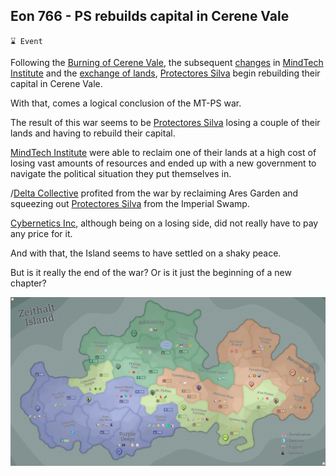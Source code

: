 ## Eon 766 - PS rebuilds capital in Cerene Vale

`⌛ Event`

Following the [Burning of Cerene Vale](../timeline/eon0749.md), the subsequent [changes](../timeline/eon0755.md) in [MindTech Institute](../refs/mindtech_institute.md) and the [exchange of lands](../timeline/eon0761.md), [Protectores Silva](../refs/protectores_silva.md) begin rebuilding their capital in Cerene Vale.

With that, comes a logical conclusion of the MT-PS war.

The result of this war seems to be [Protectores Silva](../refs/protectores_silva.md) losing a couple of their lands and having to rebuild their capital.

[MindTech Institute](../refs/mindtech_institute.md) were able to reclaim one of their lands at a high cost of losing vast amounts of resources and ended up with a new government to navigate the political situation they put themselves in.

/[Delta Collective](../refs/delta_collective.md) profited from the war by reclaiming Ares Garden and squeezing out [Protectores Silva](../refs/protectores_silva.md) from the Imperial Swamp.

[Cybernetics Inc](../refs/cybernetics_inc.md), although being on a losing side, did not really have to pay any price for it.

And with that, the Island seems to have settled on a shaky peace.

But is it really the end of the war? Or is it just the beginning of a new chapter?

![Battle Map](../timeline/map/eon0766.png)